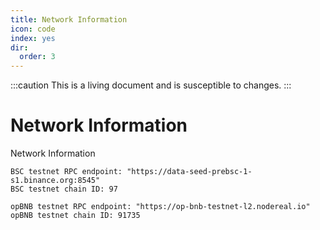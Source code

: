 ```yaml
---
title: Network Information
icon: code
index: yes
dir:
  order: 3
---
```


:::caution 
This is a living document and is susceptible to changes. 
:::

# Network Information

Network Information

```shell
BSC testnet RPC endpoint: "https://data-seed-prebsc-1-s1.binance.org:8545"
BSC testnet chain ID: 97

opBNB testnet RPC endpoint: "https://op-bnb-testnet-l2.nodereal.io"
opBNB testnet chain ID: 91735

```